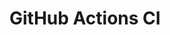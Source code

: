 # GitHub Actions CI



































































































































































































































































































































































































































































































































































































































































































































































































































































































































































































































































































































































































































































































































































































































































































































































































































































































































































































































































































































































































































































































































































































































































































































































































































































































































































































































































































































































































































































































































































































































































































































